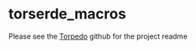 # torserde_macros

Please see the [Torpedo](https://github.com/ray33ee/Torpedo) github for the project readme
